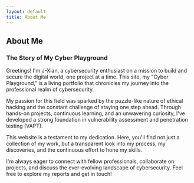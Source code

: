 ```yaml
---
layout: default
title: About Me
---
```


## About Me
### The Story of My Cyber Playground
Greetings! I'm J-Xian, a cybersecurity enthusiast on a mission to build and secure the digital world, one project at a time. This site, my "Cyber Playground," is a living portfolio that chronicles my journey into the professional realm of cybersecurity.

My passion for this field was sparked by the puzzle-like nature of ethical hacking and the constant challenge of staying one step ahead. Through hands-on projects, continuous learning, and an unwavering curiosity, I've developed a strong foundation in vulnerability assessment and penetration testing (VAPT).

This website is a testament to my dedication. Here, you'll find not just a collection of my work, but a transparent look into my process, my discoveries, and the continuous effort to hone my skills.

I'm always eager to connect with fellow professionals, collaborate on projects, and discuss the ever-evolving landscape of cybersecurity. Feel free to explore my reports and get in touch!

